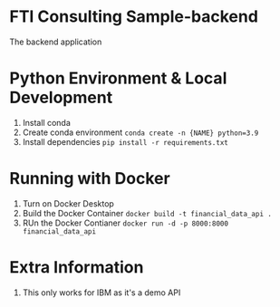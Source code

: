 # FTI Consulting Sample-backend
The backend application

# Python Environment & Local Development 
1. Install conda
1. Create conda environment `conda create -n {NAME} python=3.9`
2. Install dependencies `pip install -r requirements.txt`

# Running with Docker
1. Turn on Docker Desktop 
2. Build the Docker Container `docker build -t financial_data_api .`
3. RUn the Docker Contianer `docker run -d -p 8000:8000 financial_data_api`

# Extra Information
1. This only works for IBM as it's a demo API
